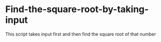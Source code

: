# Find-the-square-root-by-taking-input
This script takes input first and then find the square root of that number
